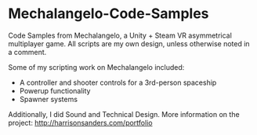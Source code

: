 # Mechalangelo-Code-Samples
Code Samples from Mechalangelo, a Unity + Steam VR asymmetrical multiplayer game.
All scripts are my own design, unless otherwise noted in a comment.

Some of my scripting work on Mechalangelo included:
- A controller and shooter controls for a 3rd-person spaceship
- Powerup functionality
- Spawner systems

Additionally, I did Sound and Technical Design. More information on the project: http://harrisonsanders.com/portfolio
